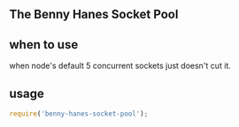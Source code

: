 The Benny Hanes Socket Pool
---------------------------

## when to use
when node's default 5 concurrent sockets just doesn't cut it.

## usage
```javascript
require('benny-hanes-socket-pool');
```



